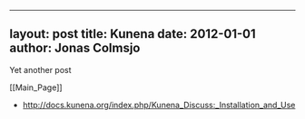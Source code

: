 
---
layout: post
title: Kunena
date: 2012-01-01
author: Jonas Colmsjo
---

Yet another post





[[Main_Page]]


* http://docs.kunena.org/index.php/Kunena_Discuss:_Installation_and_Use
